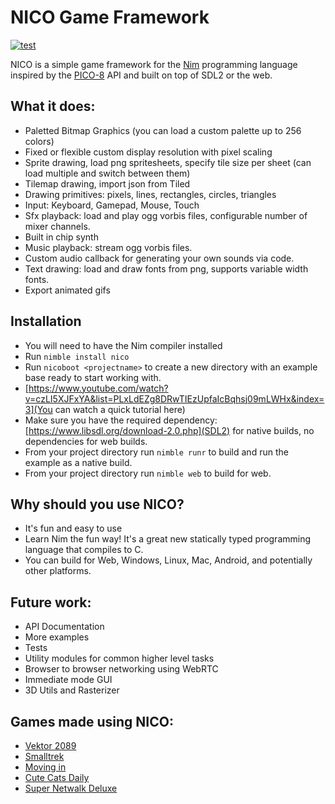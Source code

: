 # NICO Game Framework
[![test](https://github.com/ftsf/nico/workflows/test/badge.svg)](https://github.com/ftsf/nico/actions)

NICO is a simple game framework for the [Nim](http://nim-lang.org/) programming language inspired by the [PICO-8](http://www.lexaloffle.com/) API and built on top of SDL2 or the web.

## What it does:
 * Paletted Bitmap Graphics (you can load a custom palette up to 256 colors)
 * Fixed or flexible custom display resolution with pixel scaling
 * Sprite drawing, load png spritesheets, specify tile size per sheet (can load multiple and switch between them)
 * Tilemap drawing, import json from Tiled
 * Drawing primitives: pixels, lines, rectangles, circles, triangles
 * Input: Keyboard, Gamepad, Mouse, Touch
 * Sfx playback: load and play ogg vorbis files, configurable number of mixer channels.
 * Built in chip synth
 * Music playback: stream ogg vorbis files.
 * Custom audio callback for generating your own sounds via code.
 * Text drawing: load and draw fonts from png, supports variable width fonts.
 * Export animated gifs
 
## Installation
 * You will need to have the Nim compiler installed
 * Run ```nimble install nico```
 * Run ```nicoboot <projectname>``` to create a new directory with an example base ready to start working with.
 * [https://www.youtube.com/watch?v=czLI5XJFxYA&list=PLxLdEZg8DRwTIEzUpfaIcBqhsj09mLWHx&index=3](You can watch a quick tutorial here)
 * Make sure you have the required dependency: [https://www.libsdl.org/download-2.0.php](SDL2) for native builds, no dependencies for web builds.
 * From your project directory run ```nimble runr``` to build and run the example as a native build.
 * From your project directory run ```nimble web``` to build for web.
 
## Why should you use NICO?
 * It's fun and easy to use
 * Learn Nim the fun way! It's a great new statically typed programming language that compiles to C.
 * You can build for Web, Windows, Linux, Mac, Android, and potentially other platforms.
  
## Future work:
 * API Documentation
 * More examples
 * Tests
 * Utility modules for common higher level tasks
  * Browser to browser networking using WebRTC
  * Immediate mode GUI
  * 3D Utils and Rasterizer
 
## Games made using NICO:
 * [Vektor 2089](https://impbox.itch.io/vektor2089)
 * [Smalltrek](https://impbox.itch.io/smalltrek)
 * [Moving in](https://impbox.itch.io/moving-in) 
 * [Cute Cats Daily](https://impbox.itch.io/cute-cats-daily)
 * [Super Netwalk Deluxe](https://impbox.itch.io/super-netwalk-deluxe)
